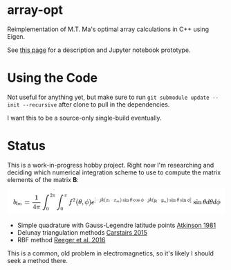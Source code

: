 # array-opt
Reimplementation of M.T. Ma's optimal array calculations in C++ using Eigen.

See [this page](https://danzimmerman.com/code/directivity/) for a description and Jupyter notebook prototype.

# Using the Code

Not useful for anything yet, but make sure to run `git submodule update --init --recursive` after clone to pull in the dependencies.

I want this to be a source-only single-build eventually.

# Status

This is a work-in-progress hobby project. Right now I'm researching and deciding which numerical integration scheme to use to compute the matrix elements of the matrix **B**:

![matrix element integral equation](./doc/img/B_matrix_el.png)

 * Simple quadrature with Gauss-Legendre latitude points [Atkinson 1981](http://homepage.divms.uiowa.edu/~atkinson/papers/SphereQuad1982.pdf)
 * Delunay triangulation methods [Carstairs 2015](https://scholarworks.gsu.edu/cgi/viewcontent.cgi?article=1158&context=math_theses)
 * RBF method [Reeger et al. 2016](https://royalsocietypublishing.org/doi/pdf/10.1098/rspa.2016.0401)

This is a common, old problem in electromagnetics, so it's likely I should seek a method there.

